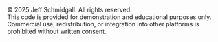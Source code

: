 © 2025 Jeff Schmidgall. All rights reserved.  
This code is provided for demonstration and educational purposes only.  
Commercial use, redistribution, or integration into other platforms is prohibited without written consent.
